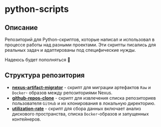 # python-scripts

## Описание

Репозиторий для Python-скриптов, которые написал и использовал в процессе работы над разными проектами. Эти скрипты писались для реальных задач и адаптированы под специфические нужды.

Надеюсь будет пополняться 🤫

## Структура репозитория

- **[nexus-artifact-migrator](./nexus-artifact-migrator/)** - cкрипт для миграции артефактов `Raw` и `Docker`- образов между репозиториями Nexus.
- **[github-repos-clone](./github-repos-clone/)** - скрипт для извлечения списка репозиториев пользователя `GitHub` и их клонирования в локальную директорию.
- **[utilization-rate](./utilization-rate/)** -  скрипт для сбора данных включает анализ дискового пространства, списка `Docker`-образов и запущенных контейнеров.
